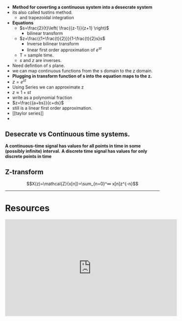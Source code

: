 - **Method for coverting a continuous system into a desecrate system** 
- its also called tustins method.
	- and trapezoidal integration 
- **Equations** 
	- $s=\frac{2}{t}\left( \frac{{z-1}}{z+1} \right)$
		- bilinear transform
	- $z=\frac{{1+\frac{t}{2}}}{1-\frac{t}{2}s}s$
		- Inverse bilinear transform
		- linear first order approximation  of $e^{st}$
	- T = sample time.
	- $s$ and $z$ are inverses.
- Need defintion of $s$ plane.
- we can map continuous functions from the s domain to the z domain. 
- **Plugging in transform function of s into the equation maps to the z.**
- $z=e^{st}$
- Using Series we can approximate z
- $z\approx 1+st$
- write as a polynomial fraction
- $z=\frac{{a+bs}}{c+ds}$
- still is a linear first order approximation.
- [[taylor series]]
- 

## Desecrate vs Continuous time systems. 
**A continuous-time signal has values for all points in time in some (possibly infinite) interval.** **A discrete time signal has values for only discrete points in time**


## Z-transform 
$$X(z)=\mathcal{Z}{x[n]}=\sum_{n=0}^∞ x[n]z^{-n}$$

---

# Resources 

<iframe width="560" height="315" src="https://www.youtube.com/embed/88tWmyBaKIQ?si=COcsuUwZCIE1NEcW" title="YouTube video player" frameborder="0" allow="accelerometer; autoplay; clipboard-write; encrypted-media; gyroscope; picture-in-picture; web-share" allowfullscreen></iframe>
